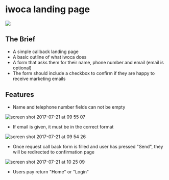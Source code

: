 # iwoca landing page
<a href="https://imgflip.com/gif/1suc8z"><img src="https://i.imgflip.com/1suc8z.gif"/></a> 

## The Brief
- A simple callback landing page
- A basic outline of what iwoca does 
- A form that asks them for their name, phone number and email (email is optional)
- The form should include a checkbox to confirm if they are happy to receive marketing emails

## Features 
- Name and telephone number fields can not be empty

![screen shot 2017-07-21 at 09 55 07](https://user-images.githubusercontent.com/17644847/28456668-00d2c4e8-6dfb-11e7-98d7-9cbfd603f323.png)

- If email is given, it must be in the correct format

![screen shot 2017-07-21 at 09 54 26](https://user-images.githubusercontent.com/17644847/28456669-00eaf0ea-6dfb-11e7-9f34-c91bd1086542.png)

- Once request call back form is filled and user has pressed "Send", they will be redirected to confirmation page

![screen shot 2017-07-21 at 10 25 09](https://user-images.githubusercontent.com/17644847/28457661-e99abcb4-6dfe-11e7-8a17-ff43ee7ce5c9.png)

- Users pay return "Home" or "Login"
